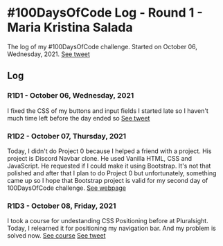 # #100DaysOfCode Log - Round 1 - Maria Kristina Salada

The log of my #100DaysOfCode challenge. Started on October 06, Wednesday, 2021.
[See tweet](https://twitter.com/tinsalada/status/1445709900802265097)

## Log

### R1D1 - October 06, Wednesday, 2021
I fixed the CSS of my buttons and input fields
I started late so I haven't much time left before the day ended so
[See tweet](https://twitter.com/tinsalada/status/1445778423826190344)

### R1D2 - October 07, Thursday, 2021
Today, I didn't do Project 0 because I helped a friend with a project. His project is Discord Navbar clone. He used Vanilla HTML, CSS and JavaScript. He requested if I could make it using Bootstrap. It's not that polished and after that I plan to do Project 0 but unfortunately, something came up so I hope that Bootstrap project is valid for my second day of 100DaysOfCode challenge.
[See webpage](https://mksalada.github.io/discord-nav/)

### R1D3 - October 08, Friday, 2021
I took a course for undestanding CSS Positioning before at Pluralsight. Today, I relearned it for positioning my navigation bar. And my problem is solved now.
[See course](https://www.pluralsight.com/courses/css-positioning-1834)
[See tweet](https://twitter.com/tinsalada/status/1446431225728487427)